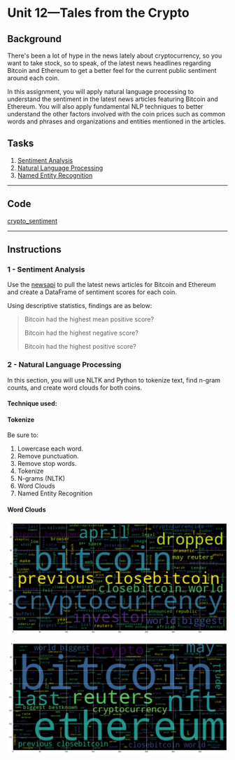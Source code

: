 # Unit 12—Tales from the Crypto

## Background

There's been a lot of hype in the news lately about cryptocurrency, so you want to take stock, so to speak, of the latest news headlines regarding Bitcoin and Ethereum to get a better feel for the current public sentiment around each coin.

In this assignment, you will apply natural language processing to understand the sentiment in the latest news articles featuring Bitcoin and Ethereum. You will also apply fundamental NLP techniques to better understand the other factors involved with the coin prices such as common words and phrases and organizations and entities mentioned in the articles.

## Tasks

1. [Sentiment Analysis](#1---Sentiment-Analysis)
2. [Natural Language Processing](#2---Natural-Language-Processing)
3. [Named Entity Recognition](#3---Named-Entity-Recognition)

---

## Code

[crypto_sentiment](crypto_sentiment.ipynb)

---

## Instructions

### 1 - Sentiment Analysis

Use the [newsapi](https://newsapi.org/) to pull the latest news articles for Bitcoin and Ethereum and create a DataFrame of sentiment scores for each coin.

Using descriptive statistics, findings are as below:

> Bitcoin had the highest mean positive score?
>  
> Bitcoin had the highest negative score?
>   
> Bitcoin had the highest positive score?



### 2 - Natural Language Processing

In this section, you will use NLTK and Python to tokenize text, find n-gram counts, and create word clouds for both coins. 
#### Technique used:
#### Tokenize

Be sure to:

1. Lowercase each word.
2. Remove punctuation.
3. Remove stop words.
4. Tokenize
5. N-grams (NLTK)
6. Word Clouds
7. Named Entity Recognition


#### Word Clouds



![btc-word-cloud.png](btc-word-cloud.png)

![eth-word-cloud.png](eth-word-cloud.png)


